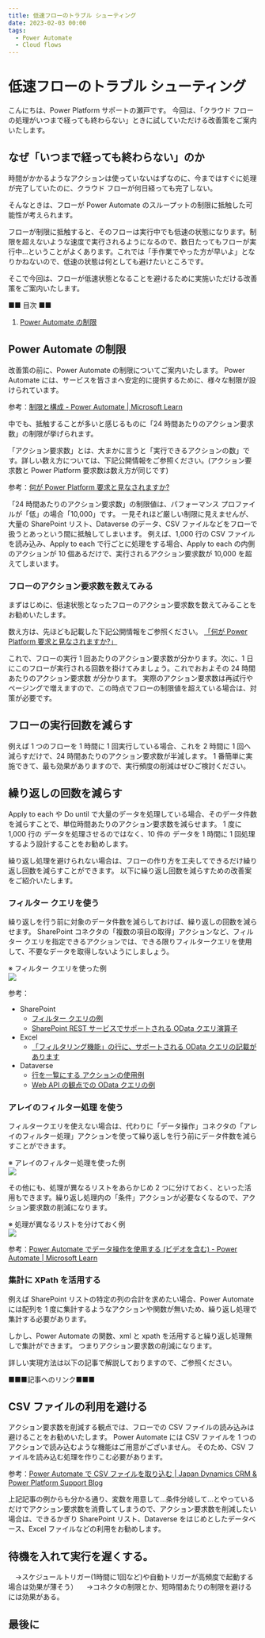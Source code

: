 ```yaml
---
title: 低速フローのトラブル シューティング
date: 2023-02-03 00:00
tags:
  - Power Automate
  - Cloud flows
---
```


# 低速フローのトラブル シューティング

こんにちは、Power Platform サポートの瀬戸です。
今回は、「クラウド フローの処理がいつまで経っても終わらない」ときに試していただける改善策をご案内いたします。

<!-- more -->

## なぜ「いつまで経っても終わらない」のか
時間がかかるようなアクションは使っていないはずなのに、今まではすぐに処理が完了していたのに、クラウド フローが何日経っても完了しない。

そんなときは、フローが Power Automate のスループットの制限に抵触した可能性が考えられます。

フローが制限に抵触すると、そのフローは実行中でも低速の状態になります。制限を超えないような速度で実行されるようになるので、数日たってもフローが実行中…ということがよくあります。これでは「手作業でやった方が早いよ」となりかねないので、低速の状態は何としても避けたいところです。

そこで今回は、フローが低速状態となることを避けるために実施いただける改善策をご案内いたします。

■■ 目次 ■■
1. [Power Automate の制限](#power-automate-の制限)

## Power Automate の制限
改善策の前に、Power Automate の制限についてご案内いたします。
Power Automate には、サービスを皆さまへ安定的に提供するために、様々な制限が設けられています。

参考：[制限と構成 - Power Automate | Microsoft Learn](https://learn.microsoft.com/ja-jp/power-automate/limits-and-config)

中でも、抵触することが多いと感じるものに「24 時間あたりのアクション要求数」の制限が挙げられます。

「アクション要求数」とは、大まかに言うと「実行できるアクションの数」です。詳しい数え方については、下記公開情報をご参照ください。(アクション要求数と Power Platform 要求数は数え方が同じです)  

参考：[何が Power Platform 要求と見なされますか?](https://learn.microsoft.com/ja-jp/power-platform/admin/power-automate-licensing/types#what-counts-as-power-platform-request)

「24 時間あたりのアクション要求数」の制限値は、パフォーマンス プロファイルが「低」の場合「10,000」です。
一見それほど厳しい制限に見えませんが、大量の SharePoint リスト、Dataverse のデータ、CSV ファイルなどをフローで扱うとあっという間に抵触してしまいます。
例えば、1,000 行の CSV ファイルを読み込み、Apply to each で行ごとに処理をする場合、Apply to each の内側のアクションが 10 個あるだけで、実行されるアクション要求数が 10,000 を超えてしまいます。

### フローのアクション要求数を数えてみる
まずはじめに、低速状態となったフローのアクション要求数を数えてみることをお勧めいたします。

数え方は、先ほども記載した下記公開情報をご参照ください。
[「何が Power Platform 要求と見なされますか?」](https://learn.microsoft.com/ja-jp/power-platform/admin/power-automate-licensing/types#what-counts-as-power-platform-request)

これで、フローの実行 1 回あたりのアクション要求数が分かります。次に、1 日にこのフローが実行される回数を掛けてみましょう。これでおおよその 24 時間あたりのアクション要求数 が分かります。
実際のアクション要求数は再試行やページングで増えますので、この時点でフローの制限値を超えている場合は、対策が必要です。

## フローの実行回数を減らす
例えば 1 つのフローを 1 時間に 1 回実行している場合、これを 2 時間に 1 回へ減らすだけで、24 時間あたりのアクション要求数が半減します。
1 番簡単に実施できて、最も効果がありますので、実行頻度の削減はぜひご検討ください。

## 繰り返しの回数を減らす
Apply to each や Do until で大量のデータを処理している場合、そのデータ件数を減らすことで、単位時間あたりのアクション要求数を減らせます。
1 度に 1,000 行の データを処理させるのではなく、10 件の データを 1 時間に 1 回処理するよう設計することをお勧めします。

繰り返し処理を避けられない場合は、フローの作り方を工夫してできるだけ繰り返し回数を減らすことができます。
以下に繰り返し回数を減らすための改善案をご紹介いたします。

### フィルター クエリを使う
繰り返しを行う前に対象のデータ件数を減らしておけば、繰り返しの回数を減らせます。
SharePoint コネクタの「複数の項目の取得」アクションなど、フィルター クエリを指定できるアクションでは、できる限りフィルタークエリを使用して、不要なデータを取得しないようにしましょう。

※ フィルター クエリを使った例  
![](troubleshoot-throttling-flow/image06.png)

参考：

* SharePoint
  * [フィルター クエリの例](https://learn.microsoft.com/ja-jp/sharepoint/dev/business-apps/power-automate/guidance/working-with-get-items-and-get-files#filter-queries)
  * [SharePoint REST サービスでサポートされる OData クエリ演算子](https://learn.microsoft.com/ja-jp/sharepoint/dev/sp-add-ins/use-odata-query-operations-in-sharepoint-rest-requests#odata-query-operators-supported-in-the-sharepoint-rest-service)
* Excel
  * [「フィルタリング機能」の行に、サポートされる OData クエリの記載があります](https://learn.microsoft.com/ja-jp/connectors/excelonlinebusiness/#known-issues-and-limitations-with-actions)
* Dataverse
  * [行を一覧にする アクションの使用例](https://learn.microsoft.com/ja-jp/power-automate/dataverse/list-rows#filter-rows)
  * [Web API の観点での OData クエリの例](https://learn.microsoft.com/ja-jp/power-apps/developer/data-platform/webapi/query-data-web-api#%E7%B5%90%E6%9E%9C%E3%81%AE%E3%83%95%E3%82%A3%E3%83%AB%E3%82%BF%E3%83%BC)


### アレイのフィルター処理 を使う
フィルタークエリを使えない場合は、代わりに「データ操作」コネクタの「アレイのフィルター処理」アクションを使って繰り返しを行う前にデータ件数を減らすことができます。

※ アレイのフィルター処理を使った例  
![](troubleshoot-throttling-flow/image08.png)

その他にも、処理が異なるリストをあらかじめ 2 つに分けておく、といった活用もできます。繰り返し処理内の「条件」アクションが必要なくなるので、アクション要求数の削減になります。

※ 処理が異なるリストを分けておく例  
![](troubleshoot-throttling-flow/image09.png)

参考：[Power Automate でデータ操作を使用する (ビデオを含む) - Power Automate | Microsoft Learn](https://learn.microsoft.com/ja-jp/power-automate/data-operations#use-the-filter-array-action)

### 集計に XPath を活用する
例えば SharePoint リストの特定の列の合計を求めたい場合、Power Automate には配列を 1 度に集計するようなアクションや関数が無いため、繰り返し処理で集計する必要があります。

しかし、Power Automate の関数、xml と xpath を活用すると繰り返し処理無しで集計ができます。
つまりアクション要求数の削減になります。

詳しい実現方法は以下の記事で解説しておりますので、ご参照ください。

■■■記事へのリンク■■■

## CSV ファイルの利用を避ける
アクション要求数を削減する観点では、フローでの CSV ファイルの読み込みは避けることをお勧めいたします。
Power Automate には CSV ファイルを 1 つのアクションで読み込むような機能はご用意がございません。
そのため、CSV ファイルを読み込む処理を作りこむ必要があります。

参考：[Power Automate で CSV ファイルを取り込む | Japan Dynamics CRM & Power Platform Support Blog](/blog/powerautomate/Import-Csv-With-Standard-Connectors/)

上記記事の例からも分かる通り、変数を用意して…条件分岐して…とやっているだけでアクション要求数を消費してしまうので、アクション要求数を削減したい場合は、できるかぎり SharePoint リスト、Dataverse をはじめとしたデータベース、Excel ファイルなどの利用をお勧めします。



## 待機を入れて実行を遅くする。
　→スケジュールトリガー(1時間に1回など)や自動トリガーが高頻度で起動する場合は効果が薄そう）
　→コネクタの制限とか、短時間あたりの制限を避けるには効果がある。



## 最後に